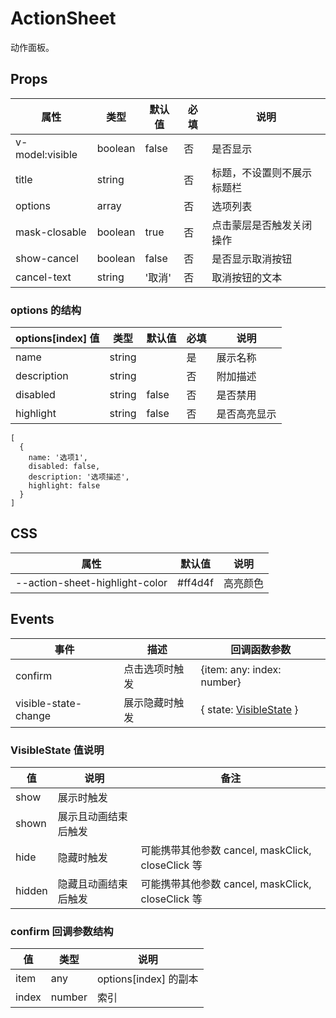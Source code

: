 # ActionSheet

动作面板。

## Props

| 属性            | 类型    | 默认值 | 必填 | 说明                       |
| --------------- | ------- | ------ | ---- | -------------------------- |
| v-model:visible | boolean | false  | 否   | 是否显示                   |
| title           | string  |        | 否   | 标题，不设置则不展示标题栏 |
| options         | array   |        | 否   | 选项列表                   |
| mask-closable   | boolean | true   | 否   | 点击蒙层是否触发关闭操作   |
| show-cancel     | boolean | false  | 否   | 是否显示取消按钮           |
| cancel-text     | string  | '取消' | 否   | 取消按钮的文本             |

### options 的结构

| options[index] 值 | 类型   | 默认值 | 必填 | 说明         |
| ----------------- | ------ | ------ | ---- | ------------ |
| name              | string |        | 是   | 展示名称     |
| description       | string |        | 否   | 附加描述     |
| disabled          | string | false  | 否   | 是否禁用     |
| highlight         | string | false  | 否   | 是否高亮显示 |

```
[
  {
    name: '选项1',
    disabled: false,
    description: '选项描述',
    highlight: false
  }
]
```

## CSS

| 属性                           | 默认值  | 说明     |
| ------------------------------ | ------- | -------- |
| --action-sheet-highlight-color | #ff4d4f | 高亮颜色 |

## Events

| 事件                 | 描述           | 回调函数参数                                                    |
| -------------------- | -------------- | --------------------------------------------------------------- |
| confirm              | 点击选项时触发 | {item: any: index: number}                                      |
| visible-state-change | 展示隐藏时触发 | { state: [VisibleState](./ActionSheet.md#visiblestate-值说明) } |

### VisibleState 值说明

| 值     | 说明                 | 备注                                              |
| ------ | -------------------- | ------------------------------------------------- |
| show   | 展示时触发           |                                                   |
| shown  | 展示且动画结束后触发 |                                                   |
| hide   | 隐藏时触发           | 可能携带其他参数 cancel, maskClick, closeClick 等 |
| hidden | 隐藏且动画结束后触发 | 可能携带其他参数 cancel, maskClick, closeClick 等 |

### confirm 回调参数结构

| 值    | 类型   | 说明                  |
| ----- | ------ | --------------------- |
| item  | any    | options[index] 的副本 |
| index | number | 索引                  |
